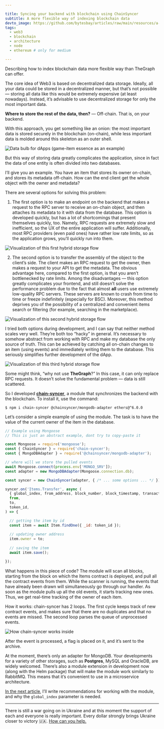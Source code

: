 ```yaml
---

title: Syncing your backend with blockchain using ChainSyncer
subtitle: A more flexible way of indexing blockchain data
devto_image: https://github.com/bytesbay/articles/raw/main/resources/a-1w.jpg
tags:
  - web3
  - blockchain
  - architecture
  - node
  - ethereum # only for medium

---
```


Describing how to index blockchain data more flexible way than TheGraph can offer.

The core idea of Web3 is based on decentralized data storage. Ideally, all your data could be stored in a decentralized manner, but that’s not possible — storing all data like this would be extremely expensive (at least nowadays). Instead, it’s advisable to use decentralized storage for only the most important data.

**Where to store the rest of the data, then?**
— Off-chain. That is, on your backend.

With this approach, you get something like an onion: the most important data is stored securely in the blockchain (on-chain), while less important data is molded around this skeleton as an outer shell.

![Data bulb for dApps (game-item essence as an example)](/resources/a-2.jpg)

But this way of storing data greatly complicates the application, since in fact the data of one entity is often divided into two databases.

I’ll give you an example. You have an item that stores its owner on-chain, and stores its metadata off-chain.
How can the end client get the whole object with the owner and metadata?

There are several options for solving this problem:

1. The first option is to make an endpoint on the backend that makes a request to the RPC server to receive an on-chain object, and then attaches its metadata to it with data from the database. This option is developed quickly, but has a lot of shortcomings that present themselves quickly, too. Namely, RPC requests are extremely slow and inefficient, so the UX of the entire application will suffer. Additionally, most RPC providers (even paid ones) have rather low rate limits, so as the application grows, you’ll quickly run into them.

![Visualization of this first hybrid storage flow](/resources/a-3.jpg)

2. The second option is to transfer the assembly of the object to the client’s side. The client makes an RPC request to get the owner, then makes a request to your API to get the metadata. The obvious advantage here, compared to the first option, is that you aren’t bottlenecked by rate limits. Among the disadvantages — this option greatly complicates your frontend, and still doesn’t solve the performance problem due to the fact that almost **all** users use extremely low-quality RPC servers. These servers are known to crash from time to time or freeze indefinitely (especially for BSC). Moreover, this method deprives you of the possibility of a centralized and convenient items search or filtering (for example, searching in the marketplace).

![Visualization of this second hybrid storage flow](/resources/a-4.jpg)

I tried both options during development, and I can say that neither method scales very well. They’re both too “hacky” in general.
It’s necessary to somehow abstract from working with RPC and make my database the only source of truth. This can be achieved by catching all on-chain changes to an item (using events) and immediately writing them to the database. This seriously simplifies further development of the dApp.

![Visualization of this third hybrid storage flow](/resources/a-5.jpg)

Some might think, “why not use **TheGraph**?” In this case, it can only replace RPC requests. It doesn’t solve the fundamental problem — data is still scattered.

So I developed **[chain-syncer](https://github.com/bytesbay/chain-syncer)**, a module that synchronizes the backend with the blockchain. To install it, use the command:

```
$ npm i chain-syncer @chainsyncer/mongodb-adapter ethers@^6.0.0
```

Let’s consider a simple example of using the module. The task is to have the value of the current owner of the item in the database.

```javascript
// Example using Mongoose
// This is just an abstract example, dont try to copy-paste it

const Mongoose = require('mongoose');
const { ChainSyncer } = require('chain-syncer');
const { MongoDBAdapter } = require('@chainsyncer/mongodb-adapter');

// where will we store the pulled events
await Mongoose.connect(process.env['MONGO_SRV']);
const adapter = new MongoDBAdapter(Mongoose.connection.db);

const syncer = new ChainSyncer(adapter, { /* ... some options ... */ })

syncer.on('Items.Transfer', async (
  { global_index, from_address, block_number, block_timestamp, transaction_hash },
  from, 
  to, 
  token_id,
) => {

  // getting the item by id 
  const item = await Item.findOne({ _id: token_id });
  
  // updating owner address
  item.owner = to;
  
  // saving the item
  await item.save();

});
```

What happens in this piece of code? The module will scan all blocks, starting from the block on which the Items contract is deployed, and pull all the contract events from them. While the scanner is running, the events that have already been drawn will simultaneously go through our handler.
As soon as the module pulls up all the old events, it starts tracking new ones. Thus, we get real-time tracking of the owner of each item.

How it works: chain-syncer has 2 loops. The first cycle keeps track of new contract events, and makes sure that there are no duplicates and that no events are missed. The second loop parses the queue of unprocessed events.

![How chain-syncer works inside](/resources/a-6.jpg)

After the event is processed, a flag is placed on it, and it’s sent to the archive.

At the moment, there’s only an adapter for MongoDB. Your developments for a variety of other storages, such as **Postgres**, MySQL and OracleDB, are widely welcomed.
There’s also a module extension in development now (along with the Helm package) that will make the module work similarly to RabbitMQ. This means that it’s convenient to use in a microservice architecture.

[In the next article](https://dev.to/bytesbay/chainsyncer-cookbook-4okm), I’ll write recommendations for working with the module, and why the `global_index` parameter is needed.

---

There is still a war going on in Ukraine and at this moment the support of each and everyone is really important. Every dollar strongly brings Ukraine closer to victory 🇺🇦. [How can you help.](https://aid.prytulafoundation.org/en/)